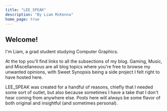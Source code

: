 ```yaml
---
title: "LEE_SPEAK"
description: "By Liam McKenna"
home_page: true
---
```


## Welcome!

I'm Liam, a grad student studying Computer Graphics.

At the top you'll find links to all the subsections of my 
blog. Gaming, Music, and Miscellaneous are all blog topics where you're free to browse my unwanted opinions, 
with Sweet Synopsis being a side project I felt right to have hosted here.

LEE_SPEAK was created for a handful of reasons, chiefly that I needed some sort of outlet, but also because
sometimes I have a take that I don't hear coming from anywhere else. Posts here will always be some flavor of
both original and insightful (and sometimes personal).